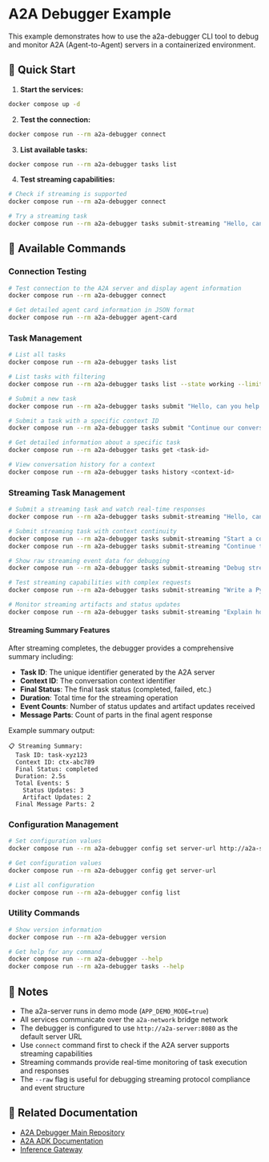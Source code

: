 # A2A Debugger Example

This example demonstrates how to use the a2a-debugger CLI tool to debug and monitor A2A (Agent-to-Agent) servers in a containerized environment.

## 🚀 Quick Start

1. **Start the services:**

```bash
docker compose up -d
```

2. **Test the connection:**

```bash
docker compose run --rm a2a-debugger connect
```

3. **List available tasks:**

```bash
docker compose run --rm a2a-debugger tasks list
```

4. **Test streaming capabilities:**

```bash
# Check if streaming is supported
docker compose run --rm a2a-debugger connect

# Try a streaming task
docker compose run --rm a2a-debugger tasks submit-streaming "Hello, can you demonstrate streaming?"
```

## 🔧 Available Commands

### Connection Testing

```bash
# Test connection to the A2A server and display agent information
docker compose run --rm a2a-debugger connect

# Get detailed agent card information in JSON format
docker compose run --rm a2a-debugger agent-card
```

### Task Management

```bash
# List all tasks
docker compose run --rm a2a-debugger tasks list

# List tasks with filtering
docker compose run --rm a2a-debugger tasks list --state working --limit 10

# Submit a new task
docker compose run --rm a2a-debugger tasks submit "Hello, can you help me?"

# Submit a task with a specific context ID
docker compose run --rm a2a-debugger tasks submit "Continue our conversation" --context-id ctx-123

# Get detailed information about a specific task
docker compose run --rm a2a-debugger tasks get <task-id>

# View conversation history for a context
docker compose run --rm a2a-debugger tasks history <context-id>
```

### Streaming Task Management

```bash
# Submit a streaming task and watch real-time responses
docker compose run --rm a2a-debugger tasks submit-streaming "Hello, can you help me with a coding task?"

# Submit streaming task with context continuity
docker compose run --rm a2a-debugger tasks submit-streaming "Start a conversation" --context-id streaming-ctx-123
docker compose run --rm a2a-debugger tasks submit-streaming "Continue the conversation" --context-id streaming-ctx-123

# Show raw streaming event data for debugging
docker compose run --rm a2a-debugger tasks submit-streaming "Debug streaming response" --raw

# Test streaming capabilities with complex requests
docker compose run --rm a2a-debugger tasks submit-streaming "Write a Python function to calculate fibonacci numbers"

# Monitor streaming artifacts and status updates
docker compose run --rm a2a-debugger tasks submit-streaming "Explain how A2A streaming works" --context-id docs-ctx
```

#### Streaming Summary Features

After streaming completes, the debugger provides a comprehensive summary including:

- **Task ID**: The unique identifier generated by the A2A server
- **Context ID**: The conversation context identifier  
- **Final Status**: The final task status (completed, failed, etc.)
- **Duration**: Total time for the streaming operation
- **Event Counts**: Number of status updates and artifact updates received
- **Message Parts**: Count of parts in the final agent response

Example summary output:
```
📋 Streaming Summary:
  Task ID: task-xyz123
  Context ID: ctx-abc789
  Final Status: completed
  Duration: 2.5s
  Total Events: 5
    Status Updates: 3
    Artifact Updates: 2
  Final Message Parts: 2
```

### Configuration Management

```bash
# Set configuration values
docker compose run --rm a2a-debugger config set server-url http://a2a-server:8080

# Get configuration values
docker compose run --rm a2a-debugger config get server-url

# List all configuration
docker compose run --rm a2a-debugger config list
```

### Utility Commands

```bash
# Show version information
docker compose run --rm a2a-debugger version

# Get help for any command
docker compose run --rm a2a-debugger --help
docker compose run --rm a2a-debugger tasks --help
```

## 📝 Notes

- The a2a-server runs in demo mode (`APP_DEMO_MODE=true`)
- All services communicate over the `a2a-network` bridge network
- The debugger is configured to use `http://a2a-server:8080` as the default server URL
- Use `connect` command first to check if the A2A server supports streaming capabilities
- Streaming commands provide real-time monitoring of task execution and responses
- The `--raw` flag is useful for debugging streaming protocol compliance and event structure

## 🔗 Related Documentation

- [A2A Debugger Main Repository](https://github.com/inference-gateway/a2a-debugger)
- [A2A ADK Documentation](https://github.com/inference-gateway/a2a)
- [Inference Gateway](https://github.com/inference-gateway)
